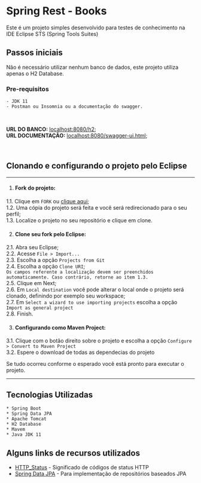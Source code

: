 # Spring Rest - Books

Este é um projeto simples desenvolvido para testes de conhecimento na IDE Eclipse STS (Spring Tools Suites)

## Passos iniciais

Não é necessário utilizar nenhum banco de dados, este projeto utiliza apenas o H2 Database.

### Pre-requisitos

```
- JDK 11
- Postman ou Insomnia ou a documentação do swagger.
```
<br>
 
**URL DO BANCO:** [localhost:8080/h2](http://localhost:8080/h2 "Fork do projeto");  
**URL DOCUMENTAÇÃO:** [localhost:8080/swagger-ui.html](http://localhost:8080/swagger-ui.html);   

<br>

## Clonando e configurando o projeto pelo Eclipse
- - -

1. #### Fork do projeto:  
1.1. Clique em `FORK` ou [clique aqui](https://github.com/thiagoalvesfoz/Books/fork "Fork do projeto");  
1.2. Uma cópia do projeto será feita e você será redirecionado para o seu perfil;    
1.3. Localize o projeto no seu repositório e clique em clone. 

2. #### Clone seu fork pelo Eclipse:
2.1. Abra seu Eclipse;   
2.2. Acesse `File > Import...`          
2.3. Escolha a opção `Projects from Git`       
2.4. Escolha a opção `Clone URI`;  
    `Os campos referente a localização devem ser preenchidos automaticamente. Caso contrário, retorne ao item 1.3.`    
2.5. Clique em Next;  
2.6. Em `Local destination` você pode alterar o local onde o projeto será clonado, definindo por exemplo seu workspace;        
2.7. Em `Select a wizard to use importing projects` escolha a opção `Import as general project`  
2.8. Finish.

3. #### Configurando como Maven Project:
3.1. Clique com o botão direito sobre o projeto e escolha a opção `Configure > Convert to Maven Project`          
3.2. Espere o download de todas as dependecias do projeto


Se tudo ocorreu conforme o esperado você está pronto para executar o projeto.
- - -


## Tecnologias Utilizadas
```
* Spring Boot
* Spring Data JPA
* Apache Tomcat
* H2 Database
* Mavem
* Java JDK 11
```

## Alguns links de recursos utilizados

* [HTTP_Status](https://developer.mozilla.org/pt-BR/docs/Web/HTTP/Status) - Significado de códigos de status HTTP
* [Spring Data JPA](https://maven.apache.org/) - Para implementação de repositórios baseados JPA


